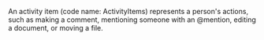 An activity item (code name: ActivityItems) represents a person's actions, such as making a comment, mentioning someone with an @mention, editing a document, or moving a file. 
